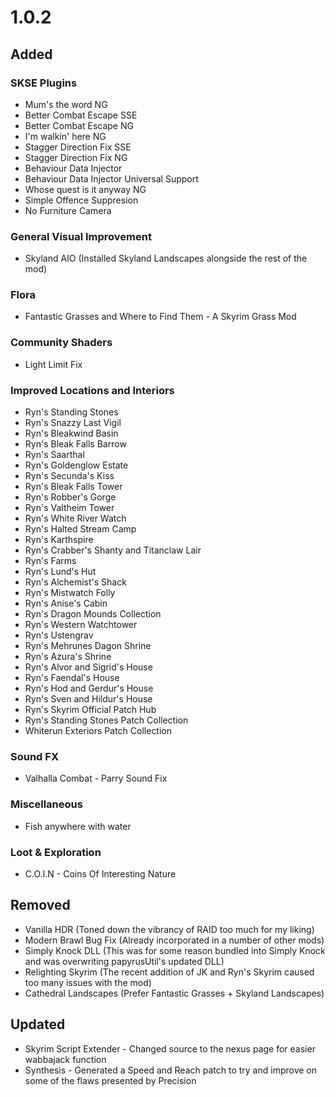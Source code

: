 # 1.0.2
## Added
### SKSE Plugins
- Mum's the word NG
- Better Combat Escape SSE
- Better Combat Escape NG
- I'm walkin' here NG
- Stagger Direction Fix SSE
- Stagger Direction Fix NG
- Behaviour Data Injector
- Behaviour Data Injector Universal Support
- Whose quest is it anyway NG
- Simple Offence Suppresion
- No Furniture Camera

### General Visual Improvement
- Skyland AIO (Installed Skyland Landscapes alongside the rest of the mod)

### Flora
- Fantastic Grasses and Where to Find Them - A Skyrim Grass Mod

### Community Shaders
- Light Limit Fix

### Improved Locations and Interiors
- Ryn's Standing Stones
- Ryn's Snazzy Last Vigil
- Ryn's Bleakwind Basin
- Ryn's Bleak Falls Barrow
- Ryn's Saarthal
- Ryn's Goldenglow Estate
- Ryn's Secunda's Kiss
- Ryn's Bleak Falls Tower
- Ryn's Robber's Gorge
- Ryn's Valtheim Tower
- Ryn's White River Watch
- Ryn's Halted Stream Camp
- Ryn's Karthspire
- Ryn's Crabber's Shanty and Titanclaw Lair
- Ryn's Farms
- Ryn's Lund's Hut
- Ryn's Alchemist's Shack
- Ryn's Mistwatch Folly
- Ryn's Anise's Cabin
- Ryn's Dragon Mounds Collection
- Ryn's Western Watchtower
- Ryn's Ustengrav
- Ryn's Mehrunes Dagon Shrine
- Ryn's Azura's Shrine
- Ryn's Alvor and Sigrid's House
- Ryn's Faendal's House
- Ryn's Hod and Gerdur's House
- Ryn's Sven and Hildur's House
- Ryn's Skyrim Official Patch Hub
- Ryn's Standing Stones Patch Collection
- Whiterun Exteriors Patch Collection

### Sound FX
- Valhalla Combat - Parry Sound Fix

### Miscellaneous
- Fish anywhere with water

### Loot & Exploration
- C.O.I.N - Coins Of Interesting Nature

## Removed
- Vanilla HDR (Toned down the vibrancy of RAID too much for my liking)
- Modern Brawl Bug Fix (Already incorporated in a number of other mods)
- Simply Knock DLL (This was for some reason bundled into Simply Knock and was overwriting papyrusUtil's updated DLL)
- Relighting Skyrim (The recent addition of JK and Ryn's Skyrim caused too many issues with the mod)
- Cathedral Landscapes (Prefer Fantastic Grasses + Skyland Landscapes)

## Updated
- Skyrim Script Extender - Changed source to the nexus page for easier wabbajack function
- Synthesis - Generated a Speed and Reach patch to try and improve on some of the flaws presented by Precision
